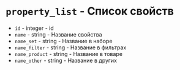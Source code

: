 # `property_list` - Список свойств
- `id` - integer - id
- `name` - string - Название свойства
- `name_set` - string - Название в наборе
- `name_filter` - string - Название в фильтрах
- `name_product` - string - Название в товаре
- `name_other` - string - Название в других
